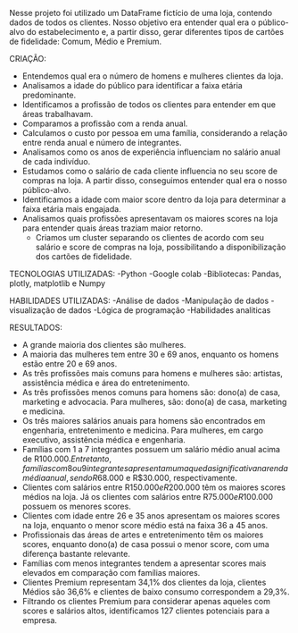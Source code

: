 Nesse projeto foi utilizado um DataFrame fictício de uma loja, contendo dados de todos os clientes. Nosso objetivo era entender qual era o público-alvo do estabelecimento e, a partir disso, gerar diferentes tipos de cartões de fidelidade: Comum, Médio e Premium.

CRIAÇÃO: 
- Entendemos qual era o número de homens e mulheres clientes da loja.
- Analisamos a idade do público para identificar a faixa etária predominante.
- Identificamos a profissão de todos os clientes para entender em que áreas trabalhavam.
- Comparamos a profissão com a renda anual.
- Calculamos o custo por pessoa em uma família, considerando a relação entre renda anual e número de integrantes.
- Analisamos como os anos de experiência influenciam no salário anual de cada indivíduo.
- Estudamos como o salário de cada cliente influencia no seu score de compras na loja. A partir disso, conseguimos entender qual era o nosso público-alvo.
- Identificamos a idade com maior score dentro da loja para determinar a faixa etária mais engajada.
- Analisamos quais profissões apresentavam os maiores scores na loja para entender quais áreas traziam maior retorno.
  - Criamos um cluster separando os clientes de acordo com seu salário e score de compras na loja, possibilitando a disponibilização dos cartões de fidelidade.

TECNOLOGIAS UTILIZADAS:
-Python
-Google colab
-Bibliotecas: Pandas, plotly, matplotlib e Numpy

HABILIDADES UTILIZADAS:
-Análise de dados
-Manipulação de dados
-visualização de dados
-Lógica de programação
-Habilidades analiticas

RESULTADOS:
- A grande maioria dos clientes são mulheres.
- A maioria das mulheres tem entre 30 e 69 anos, enquanto os homens estão entre 20 e 69 anos.
- As três profissões mais comuns para homens e mulheres são: artistas, assistência médica e área do entretenimento.
- As três profissões menos comuns para homens são: dono(a) de casa, marketing e advocacia. Para mulheres, são: dono(a) de casa, marketing e medicina.
- Os três maiores salários anuais para homens são encontrados em engenharia, entretenimento e medicina. Para mulheres, em cargo executivo, assistência médica e engenharia.
- Famílias com 1 a 7 integrantes possuem um salário médio anual acima de R$100.000. Entretanto, famílias com 8 ou 9 integrantes apresentam uma queda significativa na renda média anual, sendo R$68.000 e R$30.000, respectivamente.
- Clientes com salários entre R$150.000 e R$200.000 têm os maiores scores médios na loja. Já os clientes com salários entre R$75.000 e R$100.000 possuem os menores scores.
- Clientes com idade entre 26 e 35 anos apresentam os maiores scores na loja, enquanto o menor score médio está na faixa 36 a 45 anos.
- Profissionais das áreas de artes e entretenimento têm os maiores scores, enquanto dono(a) de casa possui o menor score, com uma diferença bastante relevante.
- Famílias com menos integrantes tendem a apresentar scores mais elevados em comparação com famílias maiores.
- Clientes Premium representam 34,1% dos clientes da loja, clientes Médios são 36,6% e clientes de baixo consumo correspondem a 29,3%.
- Filtrando os clientes Premium para considerar apenas aqueles com scores e salários altos, identificamos 127 clientes potenciais para a empresa.

